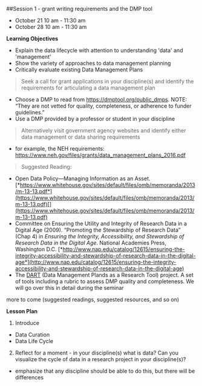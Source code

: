 ##Session 1 - grant writing requirements and the DMP tool

* October 21 10 am - 11:30 am
* October 28 10 am - 11:30 am

**Learning Objectives**
- Explain the data lifecycle with attention to understanding 'data' and 'management'
- Show the variety of approaches to data management planning
- Critically evaluate existing Data Management Plans

> Seek a call for grant applications in your discipline(s) and identify the requirements for articulating a data management plan  

* Choose a DMP to read from https://dmptool.org/public_dmps. NOTE: “They are not vetted for quality, completeness, or adherence to funder guidelines.”
* Use a DMP provided by a professor or student in your discipline  

> Alternatively visit government agency websites and identify either data management or data sharing requirements  

* for example, the NEH requirements: https://www.neh.gov/files/grants/data_management_plans_2016.pdf

> Suggested Reading:  

-   Open Data Policy—Managing Information as an Asset. [*https://www.whitehouse.gov/sites/default/files/omb/memoranda/2013/m-13-13.pdf*](https://www.whitehouse.gov/sites/default/files/omb/memoranda/2013/m-13-13.pdf)[](https://www.whitehouse.gov/sites/default/files/omb/memoranda/2013/m-13-13.pdf)
-   Committee on Ensuring the Utility and Integrity of Research Data in a Digital Age (2009). “Promoting the Stewardship of Research Data” (Chap 4) in *Ensuring the Integrity, Accessibility, and Stewardship of Research Data in the Digital Age*. National Academies Press, Washington D.C. [*http://www.nap.edu/catalog/12615/ensuring-the-integrity-accessibility-and-stewardship-of-research-data-in-the-digital-age*](http://www.nap.edu/catalog/12615/ensuring-the-integrity-accessibility-and-stewardship-of-research-data-in-the-digital-age)
-   The [DART](https://osf.io/qh6ad/) (Data Management Plands as a Research Tool) project. A set of tools including a rubric to assess DMP quality and completeness. We will go over this in detail during the seminar 

more to come (suggested readings, suggested resources, and so on)

**Lesson Plan**  
1. Introduce 
  - Data Curation
  - Data Life Cycle
2. Reflect for a moment - in your discipline(s) what is data? Can you visualize the cycle of data in a research project in your discipline(s)?
  - emphasize that any discipline should be able to do this, but there will be differences
  